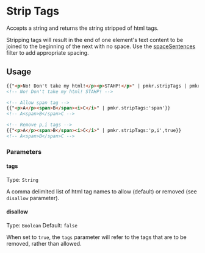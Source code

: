 # Strip Tags

Accepts a string and returns the string stripped of html tags.

Stripping tags will result in the end of one element's text content to be joined to the beginning of the next with no space. Use the [spaceSentences][1] filter to add appropriate spacing.

## Usage

```html
{{"<p>No! Don't take my html!</p><p>STAHP!</p>" | pmkr.stripTags | pmkr.spaceSentences}}
<!-- No! Don't take my html! STAHP! -->

<!-- Allow span tag -->
{{"<p>A</p><span>B</span><i>C</i>" | pmkr.stripTags:'span'}}
<!-- A<span>B</span>C -->

<!-- Remove p,i tags -->
{{"<p>A</p><span>B</span><i>C</i>" | pmkr.stripTags:'p,i',true}}
<!-- A<span>B</span>C -->
```

### Parameters

#### tags

Type: `String`

A comma delimited list of html tag names to allow (default) or removed (see `disallow` parameter).

#### disallow

Type: `Boolean`
Default: `false`

When set to `true`, the `tags` parameter will refer to the tags that are to be removed, rather than allowed.

  [1]: https://github.com/m59peacemaker/angular-pmkr-components/tree/master/src/filters/spaceSentences